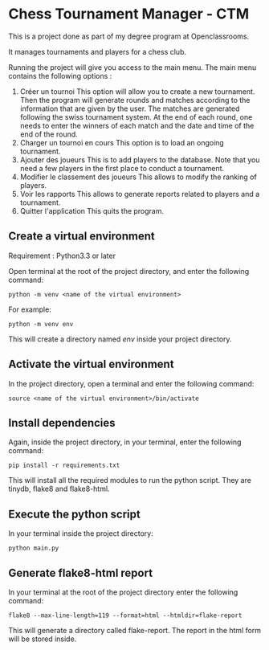 # Chess Tournament Manager - CTM

This is a project done as part of my degree program at Openclassrooms.

It manages tournaments and players for a chess club. 

Running the project will give you access to the main menu. The main menu contains the following options :
1. Créer un tournoi
    This option will allow you to create a new tournament. Then the program will generate rounds and matches according to the information that are given by the user. The matches are generated following the swiss tournament system. At the end of each round, one needs to enter the winners of each match and the date and time of the end of the round.
2. Charger un tournoi en cours
    This option is to load an ongoing tournament.
3. Ajouter des joueurs
    This is to add players to the database. Note that you need a few players in the first place to conduct a tournament.
4. Modifier le classement des joueurs
    This allows to modify the ranking of players.
5. Voir les rapports
    This allows to generate reports related to players and a tournament.
6. Quitter l'application
    This quits the program.

## Create a virtual environment

Requirement : Python3.3 or later

Open terminal at the root of the project directory, and enter the following command:

    python -m venv <name of the virtual environment>

For example:

    python -m venv env

This will create a directory named *env* inside your project directory.

## Activate the virtual environment

In the project directory, open a terminal and enter the following command:

    source <name of the virtual environment>/bin/activate

## Install dependencies

Again, inside the project directory, in your terminal, enter the following command:

    pip install -r requirements.txt

This will install all the required modules to run the python script. They are tinydb, flake8 and flake8-html.

## Execute the python script

In your terminal inside the project directory:

    python main.py

## Generate flake8-html report

In your terminal at the root of the project directory enter the following command:

    flake8 --max-line-length=119 --format=html --htmldir=flake-report

This will generate a directory called flake-report. The report in the html form will be stored inside.


